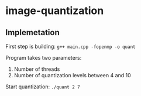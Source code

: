 # image-quantization
## Implemetation
First step is building: ```g++ main.cpp -fopenmp -o quant```

Program takes two parameters:
1. Number of threads
2. Number of quantization levels between 4 and 10

Start quantization: ```./quant 2 7```
